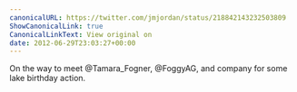 ```yaml
---
canonicalURL: https://twitter.com/jmjordan/status/218842143232503809
ShowCanonicalLink: true
CanonicalLinkText: View original on
date: 2012-06-29T23:03:27+00:00
---
```

On the way to meet @Tamara_Fogner, @FoggyAG, and company for some lake birthday action.